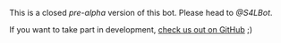 This is a closed _pre-alpha_ version of this bot. Please head to *@S4LBot*.

If you want to take part in development, [check us out on GitHub](https://github.com/iugov/s4lbot) ;)